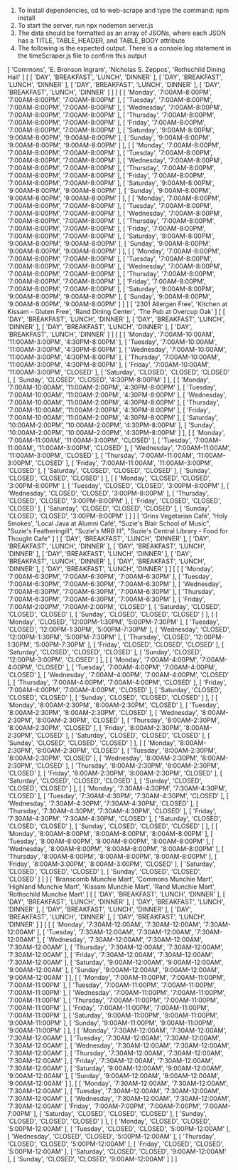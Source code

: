 1. To install dependencies, cd to web-scrape and type the command: npm install
2. To start the server, run npx nodemon server.js
3. The data should be formatted as an array of JSONs, where each JSON has a TITLE, TABLE_HEADER, and TABLE_BODY attribute
4. The following is the expected output. There is a console.log statement in the timeScraper.js file to confirm this output

[
  'Commons',
  'E. Bronson Ingram',
  'Nicholas S. Zeppos',
  'Rothschild Dining Hall'
]
[
  [ 'DAY', 'BREAKFAST', 'LUNCH', 'DINNER' ],
  [ 'DAY', 'BREAKFAST', 'LUNCH', 'DINNER' ],
  [ 'DAY', 'BREAKFAST', 'LUNCH', 'DINNER' ],
  [ 'DAY', 'BREAKFAST', 'LUNCH', 'DINNER' ]
]
[
  [
    [ 'Monday', '7:00AM-8:00PM', '7:00AM-8:00PM', '7:00AM-8:00PM' ],
    [ 'Tuesday', '7:00AM-8:00PM', '7:00AM-8:00PM', '7:00AM-8:00PM' ],
    [ 'Wednesday', '7:00AM-8:00PM', '7:00AM-8:00PM', '7:00AM-8:00PM' ],
    [ 'Thursday', '7:00AM-8:00PM', '7:00AM-8:00PM', '7:00AM-8:00PM' ],
    [ 'Friday', '7:00AM-8:00PM', '7:00AM-8:00PM', '7:00AM-8:00PM' ],
    [ 'Saturday', '9:00AM-8:00PM', '9:00AM-8:00PM', '9:00AM-8:00PM' ],
    [ 'Sunday', '9:00AM-8:00PM', '9:00AM-8:00PM', '9:00AM-8:00PM' ]
  ],
  [
    [ 'Monday', '7:00AM-8:00PM', '7:00AM-8:00PM', '7:00AM-8:00PM' ],
    [ 'Tuesday', '7:00AM-8:00PM', '7:00AM-8:00PM', '7:00AM-8:00PM' ],
    [ 'Wednesday', '7:00AM-8:00PM', '7:00AM-8:00PM', '7:00AM-8:00PM' ],
    [ 'Thursday', '7:00AM-8:00PM', '7:00AM-8:00PM', '7:00AM-8:00PM' ],
    [ 'Friday', '7:00AM-8:00PM', '7:00AM-8:00PM', '7:00AM-8:00PM' ],
    [ 'Saturday', '9:00AM-8:00PM', '9:00AM-8:00PM', '9:00AM-8:00PM' ],
    [ 'Sunday', '9:00AM-8:00PM', '9:00AM-8:00PM', '9:00AM-8:00PM' ]
  ],
  [
    [ 'Monday', '7:00AM-8:00PM', '7:00AM-8:00PM', '7:00AM-8:00PM' ],
    [ 'Tuesday', '7:00AM-8:00PM', '7:00AM-8:00PM', '7:00AM-8:00PM' ],
    [ 'Wednesday', '7:00AM-8:00PM', '7:00AM-8:00PM', '7:00AM-8:00PM' ],
    [ 'Thursday', '7:00AM-8:00PM', '7:00AM-8:00PM', '7:00AM-8:00PM' ],
    [ 'Friday', '7:00AM-8:00PM', '7:00AM-8:00PM', '7:00AM-8:00PM' ],
    [ 'Saturday', '9:00AM-8:00PM', '9:00AM-8:00PM', '9:00AM-8:00PM' ],
    [ 'Sunday', '9:00AM-8:00PM', '9:00AM-8:00PM', '9:00AM-8:00PM' ]
  ],
  [
    [ 'Monday', '7:00AM-8:00PM', '7:00AM-8:00PM', '7:00AM-8:00PM' ],
    [ 'Tuesday', '7:00AM-8:00PM', '7:00AM-8:00PM', '7:00AM-8:00PM' ],
    [ 'Wednesday', '7:00AM-8:00PM', '7:00AM-8:00PM', '7:00AM-8:00PM' ],
    [ 'Thursday', '7:00AM-8:00PM', '7:00AM-8:00PM', '7:00AM-8:00PM' ],
    [ 'Friday', '7:00AM-8:00PM', '7:00AM-8:00PM', '7:00AM-8:00PM' ],
    [ 'Saturday', '9:00AM-8:00PM', '9:00AM-8:00PM', '9:00AM-8:00PM' ],
    [ 'Sunday', '9:00AM-8:00PM', '9:00AM-8:00PM', '9:00AM-8:00PM' ]
  ]
]
[
  '2301 Allergen Free',
  'Kitchen at Kissam - Gluten Free',
  'Rand Dining Center',
  'The Pub at Overcup Oak'
]
[
  [ 'DAY', 'BREAKFAST', 'LUNCH', 'DINNER' ],
  [ 'DAY', 'BREAKFAST', 'LUNCH', 'DINNER' ],
  [ 'DAY', 'BREAKFAST', 'LUNCH', 'DINNER' ],
  [ 'DAY', 'BREAKFAST', 'LUNCH', 'DINNER' ]
]
[
  [
    [ 'Monday', '7:00AM-10:00AM', '11:00AM-3:00PM', '4:30PM-8:00PM' ],
    [ 'Tuesday', '7:00AM-10:00AM', '11:00AM-3:00PM', '4:30PM-8:00PM' ],
    [
      'Wednesday',
      '7:00AM-10:00AM',
      '11:00AM-3:00PM',
      '4:30PM-8:00PM'
    ],
    [ 'Thursday', '7:00AM-10:00AM', '11:00AM-3:00PM', '4:30PM-8:00PM' ],
    [ 'Friday', '7:00AM-10:00AM', '11:00AM-3:00PM', 'CLOSED' ],
    [ 'Saturday', 'CLOSED', 'CLOSED', 'CLOSED' ],
    [ 'Sunday', 'CLOSED', 'CLOSED', '4:30PM-8:00PM' ]
  ],
  [
    [ 'Monday', '7:00AM-10:00AM', '11:00AM-2:00PM', '4:30PM-8:00PM' ],
    [ 'Tuesday', '7:00AM-10:00AM', '11:00AM-2:00PM', '4:30PM-8:00PM' ],
    [
      'Wednesday',
      '7:00AM-10:00AM',
      '11:00AM-2:00PM',
      '4:30PM-8:00PM'
    ],
    [ 'Thursday', '7:00AM-10:00AM', '11:00AM-2:00PM', '4:30PM-8:00PM' ],
    [ 'Friday', '7:00AM-10:00AM', '11:00AM-2:00PM', '4:30PM-8:00PM' ],
    [ 'Saturday', '10:00AM-2:00PM', '10:00AM-2:00PM', '4:30PM-8:00PM' ],
    [ 'Sunday', '10:00AM-2:00PM', '10:00AM-2:00PM', '4:30PM-8:00PM' ]
  ],
  [
    [ 'Monday', '7:00AM-11:00AM', '11:00AM-3:00PM', 'CLOSED' ],
    [ 'Tuesday', '7:00AM-11:00AM', '11:00AM-3:00PM', 'CLOSED' ],
    [ 'Wednesday', '7:00AM-11:00AM', '11:00AM-3:00PM', 'CLOSED' ],
    [ 'Thursday', '7:00AM-11:00AM', '11:00AM-3:00PM', 'CLOSED' ],
    [ 'Friday', '7:00AM-11:00AM', '11:00AM-3:00PM', 'CLOSED' ],
    [ 'Saturday', 'CLOSED', 'CLOSED', 'CLOSED' ],
    [ 'Sunday', 'CLOSED', 'CLOSED', 'CLOSED' ]
  ],
  [
    [ 'Monday', 'CLOSED', 'CLOSED', '3:00PM-8:00PM' ],
    [ 'Tuesday', 'CLOSED', 'CLOSED', '3:00PM-8:00PM' ],
    [ 'Wednesday', 'CLOSED', 'CLOSED', '3:00PM-8:00PM' ],
    [ 'Thursday', 'CLOSED', 'CLOSED', '3:00PM-8:00PM' ],
    [ 'Friday', 'CLOSED', 'CLOSED', 'CLOSED' ],
    [ 'Saturday', 'CLOSED', 'CLOSED', 'CLOSED' ],
    [ 'Sunday', 'CLOSED', 'CLOSED', '3:00PM-8:00PM' ]
  ]
]
[
  'Grins Vegetarian Café',
  'Holy Smokes',
  'Local Java at Alumni Café',
  "Suzie's Blair School of Music",
  "Suzie's Featheringill",
  "Suzie's MRB III",
  "Suzie's Central Library - Food for Thought Cafe"
]
[
  [ 'DAY', 'BREAKFAST', 'LUNCH', 'DINNER' ],
  [ 'DAY', 'BREAKFAST', 'LUNCH', 'DINNER' ],
  [ 'DAY', 'BREAKFAST', 'LUNCH', 'DINNER' ],
  [ 'DAY', 'BREAKFAST', 'LUNCH', 'DINNER' ],
  [ 'DAY', 'BREAKFAST', 'LUNCH', 'DINNER' ],
  [ 'DAY', 'BREAKFAST', 'LUNCH', 'DINNER' ],
  [ 'DAY', 'BREAKFAST', 'LUNCH', 'DINNER' ]
]
[
  [
    [ 'Monday', '7:00AM-6:30PM', '7:00AM-6:30PM', '7:00AM-6:30PM' ],
    [ 'Tuesday', '7:00AM-6:30PM', '7:00AM-6:30PM', '7:00AM-6:30PM' ],
    [ 'Wednesday', '7:00AM-6:30PM', '7:00AM-6:30PM', '7:00AM-6:30PM' ],
    [ 'Thursday', '7:00AM-6:30PM', '7:00AM-6:30PM', '7:00AM-6:30PM' ],
    [ 'Friday', '7:00AM-2:00PM', '7:00AM-2:00PM', 'CLOSED' ],
    [ 'Saturday', 'CLOSED', 'CLOSED', 'CLOSED' ],
    [ 'Sunday', 'CLOSED', 'CLOSED', 'CLOSED' ]
  ],
  [
    [ 'Monday', 'CLOSED', '12:00PM-1:30PM', '5:00PM-7:30PM' ],
    [ 'Tuesday', 'CLOSED', '12:00PM-1:30PM', '5:00PM-7:30PM' ],
    [ 'Wednesday', 'CLOSED', '12:00PM-1:30PM', '5:00PM-7:30PM' ],
    [ 'Thursday', 'CLOSED', '12:00PM-1:30PM', '5:00PM-7:30PM' ],
    [ 'Friday', 'CLOSED', 'CLOSED', 'CLOSED' ],
    [ 'Saturday', 'CLOSED', 'CLOSED', 'CLOSED' ],
    [ 'Sunday', 'CLOSED', '12:00PM-3:00PM', 'CLOSED' ]
  ],
  [
    [ 'Monday', '7:00AM-4:00PM', '7:00AM-4:00PM', 'CLOSED' ],
    [ 'Tuesday', '7:00AM-4:00PM', '7:00AM-4:00PM', 'CLOSED' ],
    [ 'Wednesday', '7:00AM-4:00PM', '7:00AM-4:00PM', 'CLOSED' ],
    [ 'Thursday', '7:00AM-4:00PM', '7:00AM-4:00PM', 'CLOSED' ],
    [ 'Friday', '7:00AM-4:00PM', '7:00AM-4:00PM', 'CLOSED' ],
    [ 'Saturday', 'CLOSED', 'CLOSED', 'CLOSED' ],
    [ 'Sunday', 'CLOSED', 'CLOSED', 'CLOSED' ]
  ],
  [
    [ 'Monday', '8:00AM-2:30PM', '8:00AM-2:30PM', 'CLOSED' ],
    [ 'Tuesday', '8:00AM-2:30PM', '8:00AM-2:30PM', 'CLOSED' ],
    [ 'Wednesday', '8:00AM-2:30PM', '8:00AM-2:30PM', 'CLOSED' ],
    [ 'Thursday', '8:00AM-2:30PM', '8:00AM-2:30PM', 'CLOSED' ],
    [ 'Friday', '8:00AM-2:30PM', '8:00AM-2:30PM', 'CLOSED' ],
    [ 'Saturday', 'CLOSED', 'CLOSED', 'CLOSED' ],
    [ 'Sunday', 'CLOSED', 'CLOSED', 'CLOSED' ]
  ],
  [
    [ 'Monday', '8:00AM-2:30PM', '8:00AM-2:30PM', 'CLOSED' ],
    [ 'Tuesday', '8:00AM-2:30PM', '8:00AM-2:30PM', 'CLOSED' ],
    [ 'Wednesday', '8:00AM-2:30PM', '8:00AM-2:30PM', 'CLOSED' ],
    [ 'Thursday', '8:00AM-2:30PM', '8:00AM-2:30PM', 'CLOSED' ],
    [ 'Friday', '8:00AM-2:30PM', '8:00AM-2:30PM', 'CLOSED' ],
    [ 'Saturday', 'CLOSED', 'CLOSED', 'CLOSED' ],
    [ 'Sunday', 'CLOSED', 'CLOSED', 'CLOSED' ]
  ],
  [
    [ 'Monday', '7:30AM-4:30PM', '7:30AM-4:30PM', 'CLOSED' ],
    [ 'Tuesday', '7:30AM-4:30PM', '7:30AM-4:30PM', 'CLOSED' ],
    [ 'Wednesday', '7:30AM-4:30PM', '7:30AM-4:30PM', 'CLOSED' ],
    [ 'Thursday', '7:30AM-4:30PM', '7:30AM-4:30PM', 'CLOSED' ],
    [ 'Friday', '7:30AM-4:30PM', '7:30AM-4:30PM', 'CLOSED' ],
    [ 'Saturday', 'CLOSED', 'CLOSED', 'CLOSED' ],
    [ 'Sunday', 'CLOSED', 'CLOSED', 'CLOSED' ]
  ],
  [
    [ 'Monday', '8:00AM-8:00PM', '8:00AM-8:00PM', '8:00AM-8:00PM' ],
    [ 'Tuesday', '8:00AM-8:00PM', '8:00AM-8:00PM', '8:00AM-8:00PM' ],
    [ 'Wednesday', '8:00AM-8:00PM', '8:00AM-8:00PM', '8:00AM-8:00PM' ],
    [ 'Thursday', '8:00AM-8:00PM', '8:00AM-8:00PM', '8:00AM-8:00PM' ],
    [ 'Friday', '8:00AM-3:00PM', '8:00AM-3:00PM', 'CLOSED' ],
    [ 'Saturday', 'CLOSED', 'CLOSED', 'CLOSED' ],
    [ 'Sunday', 'CLOSED', 'CLOSED', 'CLOSED' ]
  ]
]
[
  'Branscomb Munchie Mart',
  'Commons Munchie Mart',
  'Highland Munchie Mart',
  'Kissam Munchie Mart',
  'Rand Munchie Mart',
  'Rothschild Munchie Mart'
]
[
  [ 'DAY', 'BREAKFAST', 'LUNCH', 'DINNER' ],
  [ 'DAY', 'BREAKFAST', 'LUNCH', 'DINNER' ],
  [ 'DAY', 'BREAKFAST', 'LUNCH', 'DINNER' ],
  [ 'DAY', 'BREAKFAST', 'LUNCH', 'DINNER' ],
  [ 'DAY', 'BREAKFAST', 'LUNCH', 'DINNER' ],
  [ 'DAY', 'BREAKFAST', 'LUNCH', 'DINNER' ]
]
[
  [
    [ 'Monday', '7:30AM-12:00AM', '7:30AM-12:00AM', '7:30AM-12:00AM' ],
    [ 'Tuesday', '7:30AM-12:00AM', '7:30AM-12:00AM', '7:30AM-12:00AM' ],
    [
      'Wednesday',
      '7:30AM-12:00AM',
      '7:30AM-12:00AM',
      '7:30AM-12:00AM'
    ],
    [
      'Thursday',
      '7:30AM-12:00AM',
      '7:30AM-12:00AM',
      '7:30AM-12:00AM'
    ],
    [ 'Friday', '7:30AM-12:00AM', '7:30AM-12:00AM', '7:30AM-12:00AM' ],
    [
      'Saturday',
      '9:00AM-12:00AM',
      '9:00AM-12:00AM',
      '9:00AM-12:00AM'
    ],
    [ 'Sunday', '9:00AM-12:00AM', '9:00AM-12:00AM', '9:00AM-12:00AM' ]
  ],
  [
    [ 'Monday', '7:00AM-11:00PM', '7:00AM-11:00PM', '7:00AM-11:00PM' ],
    [ 'Tuesday', '7:00AM-11:00PM', '7:00AM-11:00PM', '7:00AM-11:00PM' ],
    [
      'Wednesday',
      '7:00AM-11:00PM',
      '7:00AM-11:00PM',
      '7:00AM-11:00PM'
    ],
    [
      'Thursday',
      '7:00AM-11:00PM',
      '7:00AM-11:00PM',
      '7:00AM-11:00PM'
    ],
    [ 'Friday', '7:00AM-11:00PM', '7:00AM-11:00PM', '7:00AM-11:00PM' ],
    [
      'Saturday',
      '9:00AM-11:00PM',
      '9:00AM-11:00PM',
      '9:00AM-11:00PM'
    ],
    [ 'Sunday', '9:00AM-11:00PM', '9:00AM-11:00PM', '9:00AM-11:00PM' ]
  ],
  [
    [ 'Monday', '7:30AM-12:00AM', '7:30AM-12:00AM', '7:30AM-12:00AM' ],
    [ 'Tuesday', '7:30AM-12:00AM', '7:30AM-12:00AM', '7:30AM-12:00AM' ],
    [
      'Wednesday',
      '7:30AM-12:00AM',
      '7:30AM-12:00AM',
      '7:30AM-12:00AM'
    ],
    [
      'Thursday',
      '7:30AM-12:00AM',
      '7:30AM-12:00AM',
      '7:30AM-12:00AM'
    ],
    [ 'Friday', '7:30AM-12:00AM', '7:30AM-12:00AM', '7:30AM-12:00AM' ],
    [
      'Saturday',
      '9:00AM-12:00AM',
      '9:00AM-12:00AM',
      '9:00AM-12:00AM'
    ],
    [ 'Sunday', '9:00AM-12:00AM', '9:00AM-12:00AM', '9:00AM-12:00AM' ]
  ],
  [
    [ 'Monday', '7:30AM-12:00AM', '7:30AM-12:00AM', '7:30AM-12:00AM' ],
    [ 'Tuesday', '7:30AM-12:00AM', '7:30AM-12:00AM', '7:30AM-12:00AM' ],
    [
      'Wednesday',
      '7:30AM-12:00AM',
      '7:30AM-12:00AM',
      '7:30AM-12:00AM'
    [ 'Friday', '7:00AM-7:00PM', '7:00AM-7:00PM', '7:00AM-7:00PM' ],
    [ 'Saturday', 'CLOSED', 'CLOSED', 'CLOSED' ],
    [ 'Sunday', 'CLOSED', 'CLOSED', 'CLOSED' ]
  ],
  [
    [ 'Monday', 'CLOSED', 'CLOSED', '5:00PM-12:00AM' ],
    [ 'Tuesday', 'CLOSED', 'CLOSED', '5:00PM-12:00AM' ],
    [ 'Wednesday', 'CLOSED', 'CLOSED', '5:00PM-12:00AM' ],
    [ 'Thursday', 'CLOSED', 'CLOSED', '5:00PM-12:00AM' ],
    [ 'Friday', 'CLOSED', 'CLOSED', '5:00PM-12:00AM' ],
    [ 'Saturday', 'CLOSED', 'CLOSED', '9:00AM-12:00AM' ],
    [ 'Sunday', 'CLOSED', 'CLOSED', '9:00AM-12:00AM' ]
  ]
]